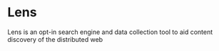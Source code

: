 # Lens
Lens is an opt-in search engine and data collection tool to aid content discovery of the distributed web
